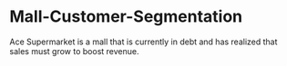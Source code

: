 # Mall-Customer-Segmentation
Ace Supermarket is a mall that is currently in debt and has realized that sales must grow to boost revenue.
